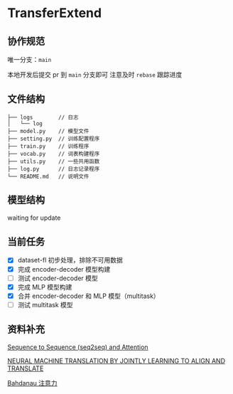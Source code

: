 # TransferExtend

## 协作规范

唯一分支：`main`

本地开发后提交 pr 到 `main` 分支即可
注意及时 `rebase` 跟踪进度

## 文件结构

```
├── logs        // 日志
│   └── log
├── model.py    // 模型文件
├── setting.py  // 训练配置程序
├── train.py    // 训练程序
├── vocab.py    // 词表构建程序
├── utils.py    // 一些共用函数
├── log.py      // 日志记录程序
└── README.md   // 说明文件
```

## 模型结构

waiting for update

## 当前任务

- [x] dataset-fl 初步处理，排除不可用数据
- [x] 完成 encoder-decoder 模型构建
- [ ] 测试 encoder-decoder 模型
- [x] 完成 MLP 模型构建
- [x] 合并 encoder-decoder 和 MLP 模型（multitask）
- [ ] 测试 multitask 模型

## 资料补充

[Sequence to Sequence (seq2seq) and Attention](https://lena-voita.github.io/nlp_course/seq2seq_and_attention.html#attention_bahdanau_luong)

[NEURAL MACHINE TRANSLATION BY JOINTLY LEARNING TO ALIGN AND TRANSLATE](https://arxiv.org/pdf/1409.0473.pdf)

[Bahdanau 注意力](http://zh.d2l.ai/chapter_attention-mechanisms/bahdanau-attention.html)